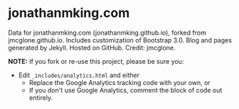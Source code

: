 jonathanmking.com
========

Data for jonathanmking.com (jonathanmking.github.io), forked from jmcglone.github.io. Includes customization of Bootstrap 3.0. Blog and pages generated by Jekyll. Hosted on GitHub. Credit: jmcglone.

**NOTE:** If you fork or re-use this project, please be sure you:

* Edit `_includes/analytics.html` and either
  * Replace the Google Analytics tracking code with your own, or
  * If you don't use Google Analytics, comment the block of code out entirely.

